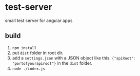 # test-server
small test server for angular apps

## build
1. `npm install`
2. put `dist` folder in root dir.
3. add a `settings.json` with a JSON object like this: `{"apiRoot": "portofyourapiroot"}` in the `dist` folder.
4. `node ./index.js`
